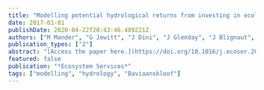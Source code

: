 ```yaml
---
title: "Modelling potential hydrological returns from investing in ecological infrastructure: Case studies from the Baviaanskloof-Tsitsikamma and uMngeni catchments, South Africa"
date: 2017-01-01
publishDate: 2020-04-22T20:43:46.489221Z
authors: ["M Mander", "G Jewitt", "J Dini", "J Glenday", "J Blignaut", " others"]
publication_types: ["2"]
abstract: "[Access the paper here.](https://doi.org/10.1016/j.ecoser.2017.03.003) A shortage of water currently threatens the development of the South African economy and the well-being of its people. Climate change, land degradation and an inherently semi-arid, variable climate are making it increasingly difficult for water service providers to deliver …"
featured: false
publication: "*Ecosystem Services*"
tags: ["modelling", "hydrology", "Baviaanskloof"]
---
```


